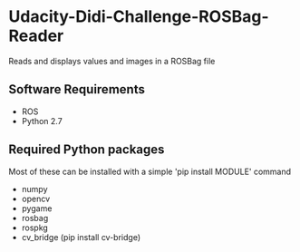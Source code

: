 # Udacity-Didi-Challenge-ROSBag-Reader
Reads and displays values and images in a ROSBag file

## Software Requirements

* ROS
* Python 2.7

## Required Python packages

Most of these can be installed with a simple 'pip install MODULE' command

* numpy
* opencv
* pygame
* rosbag
* rospkg
* cv_bridge (pip install cv-bridge)
